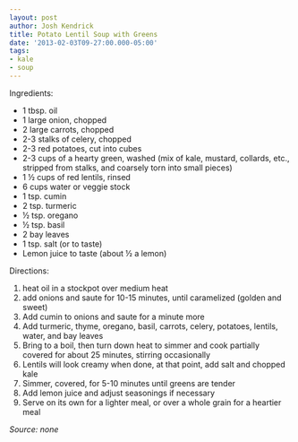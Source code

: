 ```yaml
---
layout: post
author: Josh Kendrick
title: Potato Lentil Soup with Greens
date: '2013-02-03T09-27:00.000-05:00'
tags:
- kale
- soup
---
```


Ingredients:
* 1 tbsp. oil
* 1 large onion, chopped
* 2 large carrots, chopped
* 2-3 stalks of celery, chopped
* 2-3 red potatoes, cut into cubes
* 2-3 cups of a hearty green, washed (mix of kale, mustard, collards, etc., stripped from stalks, and coarsely torn into small pieces) 
* 1 ½ cups of red lentils, rinsed
* 6 cups water or veggie stock
* 1 tsp. cumin
* 2 tsp. turmeric
* ½ tsp. oregano
* ½ tsp. basil
* 2 bay leaves
* 1 tsp. salt (or to taste)
* Lemon juice to taste (about ½ a lemon)

Directions:
1. heat oil in a stockpot over medium heat
2. add onions and saute for 10-15 minutes, until caramelized (golden and sweet)
3. Add cumin to onions and saute for a minute more
4. Add turmeric, thyme, oregano, basil, carrots, celery, potatoes, lentils, water, and bay leaves
5. Bring to a boil, then turn down heat to simmer and cook partially covered for about 25 minutes, stirring occasionally
6. Lentils will look creamy when done, at that point, add salt and chopped kale
7. Simmer, covered, for 5-10 minutes until greens are tender
8. Add lemon juice and adjust seasonings if necessary
9. Serve on its own for a lighter meal, or over a whole grain for a heartier meal

*Source: none*